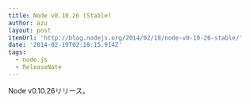 ```yaml
---
title: Node v0.10.26 (Stable)
author: azu
layout: post
itemUrl: 'http://blog.nodejs.org/2014/02/18/node-v0-10-26-stable/'
date: '2014-02-19T02:18:15.914Z'
tags:
  - node.js
  - ReleaseNote
---
```

Node v0.10.26リリース。

